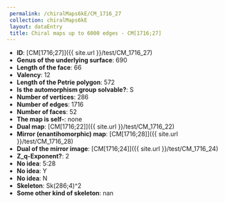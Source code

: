 ```yaml
--- 
 permalink: /chiralMaps6kE/CM_1716_27 
 collection: chiralMaps6kE
 layout: dataEntry
 title: Chiral maps up to 6000 edges - CM[1716;27]
---
```


- **ID**: [CM[1716;27]]({{ site.url }}/test/CM_1716_27)
- **Genus of the underlying surface**: 690
- **Length of the face**: 66
- **Valency**: 12
- **Length of the Petrie polygon**: 572
- **Is the automorphism group solvable?**: S
- **Number of vertices**: 286
- **Number of edges**: 1716
- **Number of faces**: 52
- **The map is self-**: none
- **Dual map**: [CM[1716;22]]({{ site.url }}/test/CM_1716_22)
- **Mirror (enantihomorphic) map**: [CM[1716;28]]({{ site.url }}/test/CM_1716_28)
- **Dual of the mirror image**: [CM[1716;24]]({{ site.url }}/test/CM_1716_24)
- **Z_q-Exponent?**: 2
- **No idea**:  5:28
- **No idea**: Y
- **No idea**: N
- **Skeleton**: Sk(286;4)^2
- **Some other kind of skeleton**: nan
